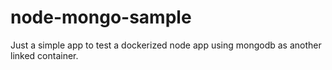 # node-mongo-sample
Just a simple app to test a dockerized node app using mongodb as another linked container.

